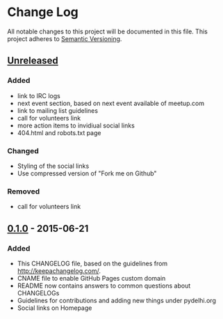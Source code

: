 # Change Log
All notable changes to this project will be documented in this file.
This project adheres to [Semantic Versioning](http://semver.org/).

## [Unreleased][unreleased]
### Added 
- link to IRC logs
- next event section, based on next event available of meetup.com
- link to mailing list guidelines
- call for volunteers link
- more action items to invidiual social links
- 404.html and robots.txt page

### Changed
- Styling of the social links
- Use compressed version of "Fork me on Github"

### Removed
- call for volunteers link

## [0.1.0] - 2015-06-21
### Added
- This CHANGELOG file, based on the guidelines from http://keepachangelog.com/.
- CNAME file to enable GitHub Pages custom domain
- README now contains answers to common questions about CHANGELOGs
- Guidelines for contributions and adding new things under pydelhi.org
- Social links on Homepage

[unreleased]: https://github.com/pydelhi/pydelhi.github.io/compare/v0.1.0...HEAD
[0.1.0]: https://github.com/pydelhi/pydelhi.github.io/compare/v0.0.0...v0.1.0
